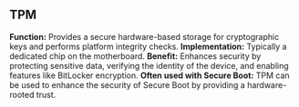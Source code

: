 ## TPM

**Function:** Provides a secure hardware-based storage for cryptographic keys and performs platform integrity checks.
**Implementation:** Typically a dedicated chip on the motherboard.
**Benefit:** Enhances security by protecting sensitive data, verifying the identity of the device, and enabling features like BitLocker encryption.
**Often used with Secure Boot:** TPM can be used to enhance the security of Secure Boot by providing a hardware-rooted trust.
